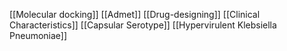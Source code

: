 [[Molecular docking]]
[[Admet]]
[[Drug-designing]]
[[Clinical Characteristics]]
[[Capsular Serotype]]
[[Hypervirulent Klebsiella Pneumoniae]]
